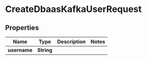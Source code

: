 

# CreateDbaasKafkaUserRequest


## Properties

| Name | Type | Description | Notes |
|------------ | ------------- | ------------- | -------------|
|**username** | **String** |  |  |



